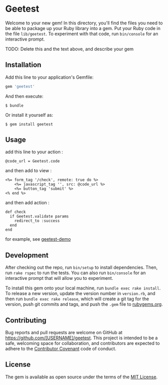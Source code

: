 # Geetest

Welcome to your new gem! In this directory, you'll find the files you need to be able to package up your Ruby library into a gem. Put your Ruby code in the file `lib/geetest`. To experiment with that code, run `bin/console` for an interactive prompt.

TODO: Delete this and the text above, and describe your gem

## Installation

Add this line to your application's Gemfile:

```ruby
gem 'geetest'
```

And then execute:

    $ bundle

Or install it yourself as:

    $ gem install geetest

## Usage

add this line to your action :

    @code_url = Geetest.code
    
and then add to view :

    <%= form_tag '/check', remote: true do %>
        <%= javascript_tag '', src: @code_url %>
        <%= button_tag 'submit' %>
    <% end %>
    
and then add action :

    def check
      if Geetest.validate params
        redirect_to :success
      end
    end

for example, see [geetest-demo][1]

## Development

After checking out the repo, run `bin/setup` to install dependencies. Then, run `rake rspec` to run the tests. You can also run `bin/console` for an interactive prompt that will allow you to experiment.

To install this gem onto your local machine, run `bundle exec rake install`. To release a new version, update the version number in `version.rb`, and then run `bundle exec rake release`, which will create a git tag for the version, push git commits and tags, and push the `.gem` file to [rubygems.org](https://rubygems.org).

## Contributing

Bug reports and pull requests are welcome on GitHub at https://github.com/[USERNAME]/geetest. This project is intended to be a safe, welcoming space for collaboration, and contributors are expected to adhere to the [Contributor Covenant](contributor-covenant.org) code of conduct.


## License

The gem is available as open source under the terms of the [MIT License](http://opensource.org/licenses/MIT).


[1]:https://github.com/watsy0007/geetest-demo.git